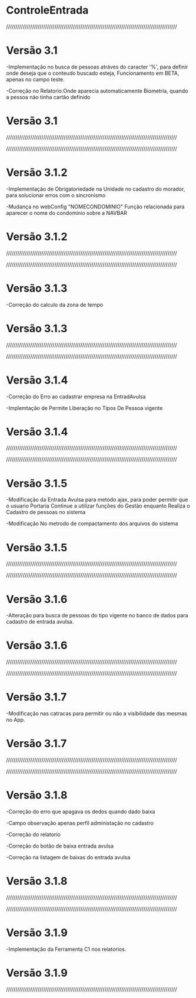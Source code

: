 # ControleEntrada

////////////////////////////////////////////////////////////////////////////////////////////
# Versão 3.1
  -Implementação no busca de pessoas atráves do caracter '%', para definir onde deseja que o conteudo buscado esteja, Funcionamento em BETA, apenas no campo teste.
  
  -Correção no Relatorio:Onde aparecia automaticamente Biometria, quando a pessoa não tinha cartão definido
# Versão 3.1
////////////////////////////////////////////////////////////////////////////////////////////


////////////////////////////////////////////////////////////////////////////////////////////
# Versão 3.1.2
-Implementação de Obrigatoriedade na Unidade no cadastro do morador, para solucionar erros com o sincronismo

-Mudança no webConfig "NOMECONDOMINIO" Função relacionada para aparecer o nome do condominio sobre a NAVBAR

# Versão 3.1.2

////////////////////////////////////////////////////////////////////////////////////////////


////////////////////////////////////////////////////////////////////////////////////////////
# Versão 3.1.3
-Correção do calculo da zona de tempo

# Versão 3.1.3
////////////////////////////////////////////////////////////////////////////////////////////


////////////////////////////////////////////////////////////////////////////////////////////
# Versão 3.1.4
-Correção do Erro ao cadastrar empresa na EntradAvulsa

-Implemtação de Permite Liberação no Tipos De Pessoa vigente
# Versão 3.1.4
////////////////////////////////////////////////////////////////////////////////////////////


////////////////////////////////////////////////////////////////////////////////////////////
# Versão 3.1.5

-Modificação da Entrada Avulsa para metodo ajax, para poder permitir que o usuario Portaria Continue a utilizar funções do Gestão enquanto Realiza o Cadastro de pessoas no sistema

-Modificação No metrodo de compactamento dos arquivos do sistema

# Versão 3.1.5
////////////////////////////////////////////////////////////////////////////////////////////


////////////////////////////////////////////////////////////////////////////////////////////
# Versão 3.1.6

-Alteração para busca de pessoas do tipo vigente no banco de dados para cadastro de entrada avulsa.

# Versão 3.1.6
////////////////////////////////////////////////////////////////////////////////////////////


////////////////////////////////////////////////////////////////////////////////////////////
# Versão 3.1.7

-Modificação nas catracas para permitir ou não a visibilidade das mesmas no App.

# Versão 3.1.7
////////////////////////////////////////////////////////////////////////////////////////////

////////////////////////////////////////////////////////////////////////////////////////////
# Versão 3.1.8

-Correção do erro que apagava os dedos quando dado baixa

-Campo observação apenas perfil administação no cadastro

-Correção do relatorio

-Correção do botão de baixa entrada avulsa

-Correção na listagem de baixas do entrada avulsa 

# Versão 3.1.8
////////////////////////////////////////////////////////////////////////////////////////////

////////////////////////////////////////////////////////////////////////////////////////////
# Versão 3.1.9

-Implementação da Ferramenta C1 nos relatorios.

# Versão 3.1.9
////////////////////////////////////////////////////////////////////////////////////////////

